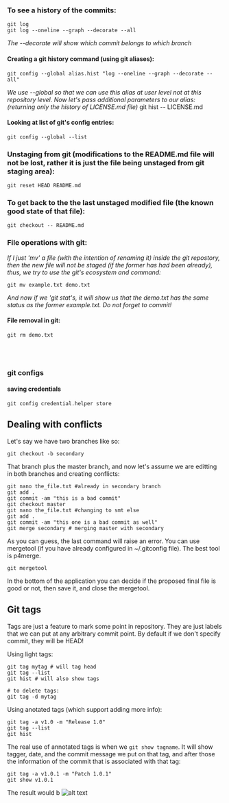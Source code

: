 ### To see a history of the commits:
    git log
    git log --oneline --graph --decorate --all
*The --decorate will show which commit belongs to which branch*

#### Creating a git history command (using git aliases): 
    git config --global alias.hist "log --oneline --graph --decorate --all"
*We use --global so that we can use this alias at user level not at this repository level. Now let's pass additional parameters to our alias: (returning only the history of LICENSE.md file)*
    git hist -- LICENSE.md

#### Looking at list of git's config entries:
    git config --global --list


### Unstaging from git (modifications to the README.md file will not be lost, rather it is just the file being unstaged from git staging area):
    git reset HEAD README.md 

### To get back to the the last unstaged modified file (the known good state of that file):
    git checkout -- README.md


### File operations with git:
*If I just 'mv' a file (with the intention of renaming it) inside the git repostory, then the new file will not be staged (if the former has had been already), thus, we try to  use the git's ecosystem and command:* 

    git mv example.txt demo.txt

*And now if we 'git stat's, it will show us that the demo.txt has the same status as the former example.txt. Do not forget to commit!*

#### File removal in git:
    git rm demo.txt 



<br>
<br>

### git configs

#### saving credentials

    git config credential.helper store



## Dealing with conflicts
Let's say we have two branches like so:

    git checkout -b secondary

That branch plus the master branch, and now let's assume we are editting in both branches and creating conflicts:
    
    git nano the_file.txt #already in secondary branch
    git add . 
    git commit -am "this is a bad commit"
    git checkout master
    git nano the_file.txt #changing to smt else
    git add . 
    git commit -am "this one is a bad commit as well"
    git merge secondary # merging master with secondary

As you can guess, the last command will raise an error. You can use mergetool (if you have already configured in ~/.gitconfig file). The best tool is p4merge.

    git mergetool

In the bottom of the application you can decide if the proposed final file is good or not, then save it, and close the mergetool. 



## Git tags
Tags are just a feature to mark some point in repository. They are just labels that we can put at any arbitrary commit point. By default if we don't specify commit, they will be HEAD!

Using light tags:

    git tag mytag # will tag head
    git tag --list
    git hist # will also show tags
    
    # to delete tags:
    git tag -d mytag

Using anotated tags (which support adding more info):

    git tag -a v1.0 -m "Release 1.0"
    git tag --list
    git hist

The real use of annotated tags is when we `git show tagname`. It will show tagger, date, and the commit message we put on that tag, and after those the information of the commit that is associated with that tag:

    git tag -a v1.0.1 -m "Patch 1.0.1"
    git show v1.0.1

The result would b
![alt text](http://url/to/img.png)